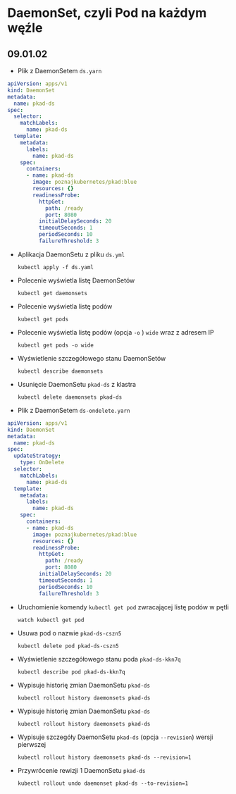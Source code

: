 # DaemonSet, czyli Pod na każdym węźle
## 09.01.02

- Plik z DaemonSetem `ds.yarn`
```yaml
apiVersion: apps/v1
kind: DaemonSet
metadata:
  name: pkad-ds
spec:
  selector:
    matchLabels:
      name: pkad-ds
  template:
    metadata:
      labels:
        name: pkad-ds
    spec:
      containers:
      - name: pkad-ds
        image: poznajkubernetes/pkad:blue
        resources: {}
        readinessProbe:
          httpGet:
            path: /ready
            port: 8080
          initialDelaySeconds: 20
          timeoutSeconds: 1
          periodSeconds: 10
          failureThreshold: 3
```

- Aplikacja DaemonSetu z pliku `ds.yml`

    `kubectl apply -f ds.yaml`
    
- Polecenie wyświetla listę DaemonSetów 

    `kubectl get daemonsets` 
    
- Polecenie wyświetla listę podów

    `kubectl get pods`
    
- Polecenie wyświetla listę podów (opcja `-o` ) `wide` wraz z adresem IP 

    `kubectl get pods -o wide`
    
- Wyświetlenie szczegółowego stanu DaemonSetów

    `kubectl describe daemonsets`
    
- Usunięcie DaemonSetu `pkad-ds` z klastra

    `kubectl delete daemonsets pkad-ds`
    
- Plik z DaemonSetem `ds-ondelete.yarn`    
```yaml
apiVersion: apps/v1
kind: DaemonSet
metadata:
  name: pkad-ds
spec:
  updateStrategy:
    type: OnDelete
  selector:
    matchLabels:
      name: pkad-ds
  template:
    metadata:
      labels:
        name: pkad-ds
    spec:
      containers:
      - name: pkad-ds
        image: poznajkubernetes/pkad:blue
        resources: {}
        readinessProbe:
          httpGet:
            path: /ready
            port: 8080
          initialDelaySeconds: 20
          timeoutSeconds: 1
          periodSeconds: 10
          failureThreshold: 3
```

- Uruchomienie komendy `kubectl get pod` zwracającej listę podów w pętli

    `watch kubectl get pod`
    
- Usuwa pod o nazwie `pkad-ds-cszn5`

    `kubectl delete pod pkad-ds-cszn5`
    
- Wyświetlenie szczegółowego stanu poda `pkad-ds-kkn7q`

    `kubectl describe pod pkad-ds-kkn7q`
    
- Wypisuje historię zmian DaemonSetu `pkad-ds`

    `kubectl rollout history daemonsets pkad-ds`
    
- Wypisuje historię zmian DaemonSetu `pkad-ds`

    `kubectl rollout history daemonsets pkad-ds`
    
- Wypisuje szczegóły DaemonSetu `pkad-ds` (opcja `--revision`) wersji pierwszej

    `kubectl rollout history daemonsets pkad-ds --revision=1` 
    
- Przywrócenie rewizji 1 DaemonSetu `pkad-ds`

    `kubectl rollout undo daemonset pkad-ds --to-revision=1`